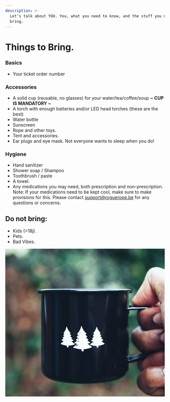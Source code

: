 ```yaml
---
description: >-
  Let’s talk about YOU. You, what you need to know, and the stuff you need to
  bring.
---
```


# Things to Bring.

### Basics

* Your ticket order number 

### Accessories 

* A solid cup \(reusable, no glasses\) for your water/tea/coffee/soup **~ CUP IS MANDATORY ~** 
* A torch with enough batteries and/or LED head torches \(these are the best\) 
* Water bottle 
* Sunscreen
* Rope and other toys.
* Tent and accessories. 
* Ear plugs and eye mask. Not everyone wants to sleep when you do!

### Hygiene

* Hand sanitizer
* Shower soap / Shampoo 
* Toothbrush / paste
* A towel.
* Any medications you may need, both prescription and non-prescription. Note: If your medications need to be kept cool, make sure to make provisions for this. Please contact [support@roguerope.be](mailto:support@roguerope.be) for any questions or concerns.

## Do not bring: 

* Kids \(&lt;18j\). 
* Pets.
* Bad Vibes.

![](.gitbook/assets/mug.jpeg)